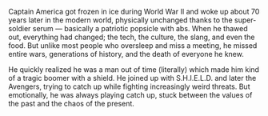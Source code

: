 Captain America got frozen in ice during World War II and woke up about 70 years later in the modern world, physically unchanged thanks to the super-soldier serum — basically a patriotic popsicle with abs. When he thawed out, everything had changed; the tech, the culture, the slang, and even the food. But unlike most people who oversleep and miss a meeting, he missed entire wars, generations of history, and the death of everyone he knew.

He quickly realized he was a man out of time (literally) which made him kind of a tragic boomer with a shield. He joined up with S.H.I.E.L.D. and later the Avengers, trying to catch up while fighting increasingly weird threats. But emotionally, he was always playing catch up, stuck between the values of the past and the chaos of the present.